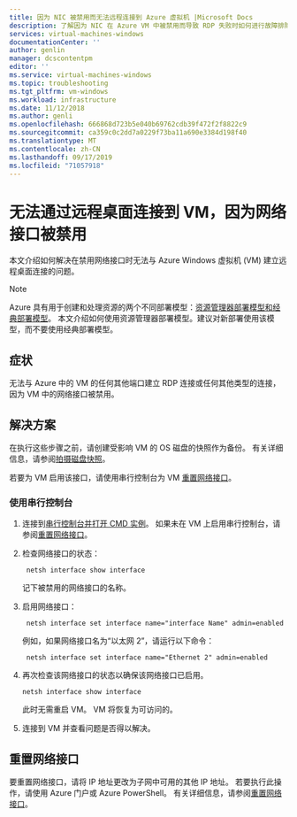 ```yaml
---
title: 因为 NIC 被禁用而无法远程连接到 Azure 虚拟机 |Microsoft Docs
description: 了解因为 NIC 在 Azure VM 中被禁用而导致 RDP 失败时如何进行故障排除 | Microsoft Docs
services: virtual-machines-windows
documentationCenter: ''
author: genlin
manager: dcscontentpm
editor: ''
ms.service: virtual-machines-windows
ms.topic: troubleshooting
ms.tgt_pltfrm: vm-windows
ms.workload: infrastructure
ms.date: 11/12/2018
ms.author: genli
ms.openlocfilehash: 666868d723b5e040b69762cdb39f472f2f8822c9
ms.sourcegitcommit: ca359c0c2dd7a0229f73ba11a690e3384d198f40
ms.translationtype: MT
ms.contentlocale: zh-CN
ms.lasthandoff: 09/17/2019
ms.locfileid: "71057918"
---
```

#  <a name="cannot-remote-desktop-to-a-vm-because-the-network-interface-is-disabled"></a>无法通过远程桌面连接到 VM，因为网络接口被禁用

本文介绍如何解决在禁用网络接口时无法与 Azure Windows 虚拟机 (VM) 建立远程桌面连接的问题。

> [!NOTE]
> Azure 具有用于创建和处理资源的两个不同部署模型：[资源管理器部署模型和经典部署模型](../../azure-resource-manager/resource-manager-deployment-model.md)。 本文介绍如何使用资源管理器部署模型。建议对新部署使用该模型，而不要使用经典部署模型。

## <a name="symptoms"></a>症状

无法与 Azure 中的 VM 的任何其他端口建立 RDP 连接或任何其他类型的连接，因为 VM 中的网络接口被禁用。

## <a name="solution"></a>解决方案

在执行这些步骤之前，请创建受影响 VM 的 OS 磁盘的快照作为备份。 有关详细信息，请参阅[拍摄磁盘快照](../windows/snapshot-copy-managed-disk.md)。

若要为 VM 启用该接口，请使用串行控制台为 VM [重置网络接口](##reset-network-interface)。

### <a name="use-serial-control"></a>使用串行控制台

1. 连接到[串行控制台并打开 CMD 实例](./serial-console-windows.md#use-cmd-or-powershell-in-serial-console
)。 如果未在 VM 上启用串行控制台，请参阅[重置网络接口](#reset-network-interface)。
2. 检查网络接口的状态：

        netsh interface show interface

    记下被禁用的网络接口的名称。

3. 启用网络接口：

        netsh interface set interface name="interface Name" admin=enabled

    例如，如果网络接口名为“以太网 2”，请运行以下命令：

        netsh interface set interface name="Ethernet 2" admin=enabled

4.  再次检查该网络接口的状态以确保该网络接口已启用。

        netsh interface show interface

    此时无需重启 VM。 VM 将恢复为可访问的。

5.  连接到 VM 并查看问题是否得以解决。

## <a name="reset-network-interface"></a>重置网络接口

要重置网络接口，请将 IP 地址更改为子网中可用的其他 IP 地址。 若要执行此操作，请使用 Azure 门户或 Azure PowerShell。 有关详细信息，请参阅[重置网络接口](reset-network-interface.md)。
